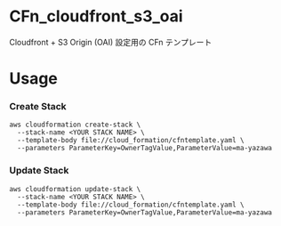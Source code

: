 # CFn_cloudfront_s3_oai
Cloudfront + S3 Origin (OAI) 設定用の CFn テンプレート

# Usage

### Create Stack

```
aws cloudformation create-stack \
  --stack-name <YOUR STACK NAME> \
  --template-body file://cloud_formation/cfntemplate.yaml \
  --parameters ParameterKey=OwnerTagValue,ParameterValue=ma-yazawa
```

### Update Stack

```
aws cloudformation update-stack \
  --stack-name <YOUR STACK NAME> \
  --template-body file://cloud_formation/cfntemplate.yaml \
  --parameters ParameterKey=OwnerTagValue,ParameterValue=ma-yazawa
```
